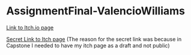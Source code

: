 # AssignmentFinal-ValencioWilliams


[Link to Itch.io page](https://resident7.itch.io/neptunes-earth-new)



[Secret Link to Itch page](https://resident7.itch.io/neptunes-earth-new?secret=ptjwWwfePemajZ1ymsStRdHMa8)
(The reason for the secret link was because in Capstone I needed to have my itch page as a draft and not public)
